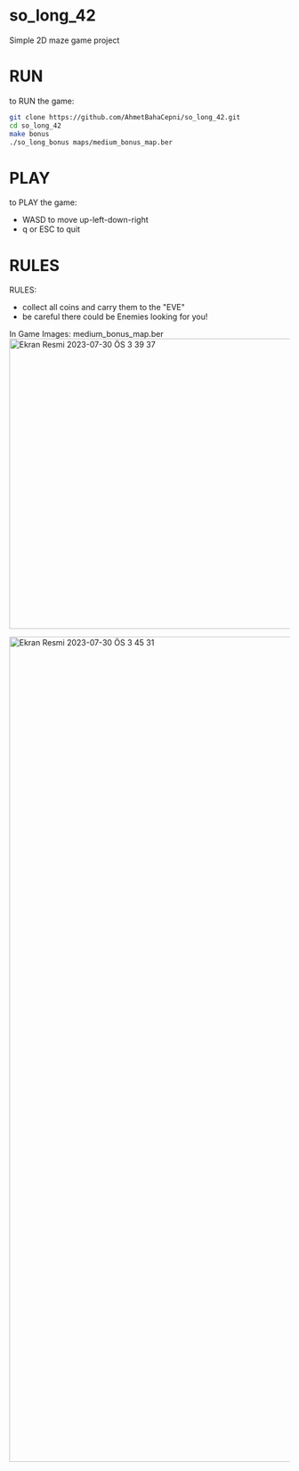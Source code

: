 # so_long_42
Simple 2D maze game project

# RUN
to RUN the game:
```bash
git clone https://github.com/AhmetBahaCepni/so_long_42.git
cd so_long_42
make bonus
./so_long_bonus maps/medium_bonus_map.ber
```

# PLAY
to PLAY the game:
  * WASD to move up-left-down-right
  * q or ESC to quit

# RULES
RULES:
  * collect all coins and carry them to the "EVE"
  * be careful there could be Enemies looking for you!

In Game Images:
medium_bonus_map.ber
<img width="521" alt="Ekran Resmi 2023-07-30 ÖS 3 39 37" src="https://github.com/AhmetBahaCepni/so_long_42/assets/65557355/ee86ac9a-2181-4e8c-b9de-9431369a8b60">

<img width="1481" alt="Ekran Resmi 2023-07-30 ÖS 3 45 31" src="https://github.com/AhmetBahaCepni/so_long_42/assets/65557355/a872116b-4fe5-4d00-b2f0-4e8f472e3669">
